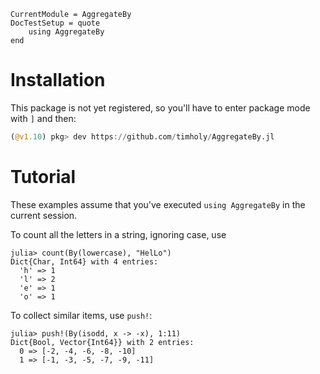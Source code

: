 ```@meta
CurrentModule = AggregateBy
DocTestSetup = quote
    using AggregateBy
end
```

# Installation

This package is not yet registered, so you'll have to enter package mode with `]` and then:

```julia
(@v1.10) pkg> dev https://github.com/timholy/AggregateBy.jl
```

# Tutorial

These examples assume that you've executed `using AggregateBy` in the current session.

To count all the letters in a string, ignoring case, use

```jldoctest
julia> count(By(lowercase), "HelLo")
Dict{Char, Int64} with 4 entries:
  'h' => 1
  'l' => 2
  'e' => 1
  'o' => 1
```

To collect similar items, use `push!`:

```jldoctest
julia> push!(By(isodd, x -> -x), 1:11)
Dict{Bool, Vector{Int64}} with 2 entries:
  0 => [-2, -4, -6, -8, -10]
  1 => [-1, -3, -5, -7, -9, -11]
```
